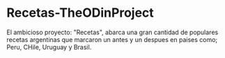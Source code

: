 # Recetas-TheODinProject

El ambicioso proyecto: "Recetas", abarca una gran cantidad de populares recetas argentinas que marcaron un antes y un despues en paises como; Peru, CHile, Uruguay y Brasil.